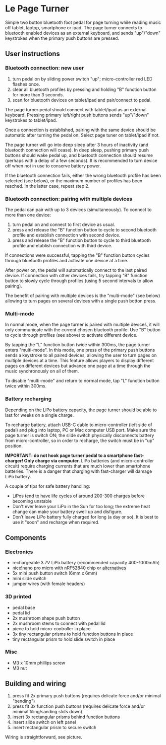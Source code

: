 # Le Page Turner

Simple two button bluetooth foot pedal for page turning while reading music off tablet, laptop, smartphone or ipad. The page turner connects to bluetooth enabled devices as an external keyboard, and sends "up"/"down" keystrokes when the primary push buttons are pressed.

## User instructions

### Bluetooth connection: new user

1. turn pedal on by sliding power switch "up"; micro-controller red LED flashes once.
2. clear all bluetooth profiles by pressing and holding "B" function button for more than 3 seconds.
3. scan for bluetooth devices on tablet/ipad and pair/connect to pedal.

The page turner pedal should connect with tablet/ipad as an external keyboard. Pressing primary left/right push buttons sends "up"/"down" keystrokes to tablet/ipad.

Once a connection is established, pairing with the same device should be automatic after turning the pedal on. Select page tuner on tablet/ipad if not.

The page turner will go into deep sleep after 3 hours of inactivity (and bluetooth connection will cease). In deep sleep, pushing primary push buttons should wake pedal up, and bluetooth connection should resume (perhaps with a delay of a few seconds). It is recommended to turn device off when not in use to conserve battery power.

If the bluetooth connection fails, either the wrong bluetooth profile has been selected (see below), or the maximum number of profiles has been reached. In the latter case, repeat step 2.

### Bluetooth connection: pairing with multiple devices

The pedal can pair with up to 3 devices (simultaneously). To connect to more than one device:

1. turn pedal on and connect to first device as usual.
1. press and release the "B" function button to cycle to second bluetooth profile and establish connection with second device.
1. press and release the "B" function button to cycle to third bluetooth profile and etablish connection with third device.

If connections were successful, tapping the "B" function button cycles through bluetooth profiles and activate one device at a time. 

After power on, the pedal will automatically connect to the last paired device. If connection with other devices fails, try tapping "B" function button to slowly cycle through profiles (using 5 second intervals to allow pairing).

The benefit of pairing with multiple devices is the "multi-mode" (see below) allowing to turn pages on several devices with a single push botton press. 

### Multi-mode

In normal mode, when the page turner is paired with multiple devices, it will only communicate with the current chosen bluetooth profile. Use "B" button to cycle through profiles (see above) to activate different device.

By tapping the "L" function button twice within 300ms, the page turner enters "multi-mode". In this mode, one press of the primary push buttons sends a keystroke to all paired devices, allowing the user to turn pages on multiple devices at a time. This feature allows players to display different pages on different devices but advance one page at a time through the music synchronously on all of them.

To disable "multi-mode" and return to normal mode, tap "L" function button twice within 300ms.

### Battery recharging 

Depending on the LiPo battery capacity, the page turner should be able to last for weeks on a single charge.

To recharge battery, attach USB-C cable to micro-controller (left side of pedal) and plug into laptop, PC or Mac computer USB port. Make sure the page turner is switch ON; the slide switch physically disconnects battery from micro-controller, so in order to recharge, the switch must be in "up" position.

**IMPORTANT: do not hook page turner pedal to a smartphone fast-charger! Only charge via computer.** LiPo batteries (and micro-controller circuit) require charging currents that are much lower than smartphone batteries. There is a danger that charging with fast-charger will damage LiPo battery.

A couple of tips for safe battery handling:

* LiPos tend to have life cycles of around 200-300 charges before becoming unstable
* Don't ever leave your LiPo in the Sun for too long; the extreme heat change can make your battery swell up and disfigure.
* Don’t leave LiPo battery fully charged for long (a day or so). It is best to use it "soon" and recharge when required.


## Components

### Electronics
* rechargeable 3.7V LiPo battery (recommended capacity 400-1000mAh)
* nice!nano pro micro with nRF52840 chip or [alternatives](https://github.com/joric/nrfmicro/wiki/ALternatives)
* 5x mini push button switch (6mm x 6mm)
* mini slide switch
* jumper wires (with female headers)

### 3D printed
* pedal base
* pedal lid
* 2x mushroom shape push button
* 2x mushroom stems to connect with pedal lid
* piece to hold micro-controller in place
* 3x tiny rectangular prisms to hold function buttons in place
* tiny rectangular prism to hold slide switch in place

### Misc

* M3 x 10mm phillips screw 
* M3 nut


## Building and wiring

1. press fit 2x primary push buttons (requires delicate force and/or minimal "bending")
1. press fit 3x function push buttons (requires delicate force and/or minimal filing/sanding slots down)
1. insert 3x rectangular prisms behind function buttons
1. insert slide switch on left panel 
1. insert rectangular prism to secure switch

Wiring is straightforward, see picture.
